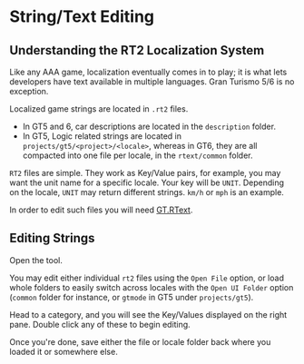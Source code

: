 # String/Text Editing

##  Understanding the RT2 Localization System
Like any AAA game, localization eventually comes in to play; it is what lets developers have text available in multiple languages. Gran Turismo 5/6 is no exception.

Localized game strings are located in `.rt2` files. 

* In GT5 and 6, car descriptions are located in the `description` folder.
* In GT5, Logic related strings are located in `projects/gt5/<project>/<locale>`, whereas in GT6, they are all compacted into one file per locale, in the `rtext/common` folder.

`RT2` files are simple. They work as Key/Value pairs, for example, you may want the unit name for a specific locale. Your key will be `UNIT`.
Depending on the locale, `UNIT` may return different strings. `km/h` or `mph` is an example.

In order to edit such files you will need [GT.RText](https://github.com/Razer2015/GT.RText/releases).

## Editing Strings

Open the tool.

You may edit either individual `rt2` files using the `Open File` option, or load whole folders to easily switch across locales with the `Open UI Folder` option (`common` folder for instance, or `gtmode` in GT5 under `projects/gt5`).

Head to a category, and you will see the Key/Values displayed on the right pane. Double click any of these to begin editing.

Once you're done, save either the file or locale folder back where you loaded it or somewhere else.
